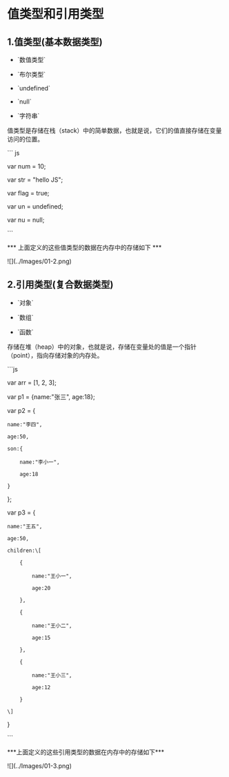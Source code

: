 # 值类型和引用类型

## 1.值类型\(基本数据类型\)

* \`数值类型\`

* \`布尔类型\`

* \`undefined\`

* \`null\`

* \`字符串\`

值类型是存储在栈（stack）中的简单数据，也就是说，它们的值直接存储在变量访问的位置。

\`\`\` js

var num = 10;

var str = "hello JS";

var flag = true;

var un = undefined;

var nu = null;

\`\`\`

\*\*\* 上面定义的这些值类型的数据在内存中的存储如下 \*\*\*

!\[\]\(../Images/01-2.png\)

## 2.引用类型\(复合数据类型\)

*  \`对象\`

*  \`数组\`

*  \`函数\`

存储在堆（heap）中的对象，也就是说，存储在变量处的值是一个指针（point），指向存储对象的内存处。

\`\`\`js

var arr = \[1, 2, 3\];

var p1 = {name:"张三", age:18};

var p2 = {

```
name:"李四",

age:50,

son:{

    name:"李小一",

    age:18

}
```

};

var p3 = {

```
name:"王五",

age:50,

children:\[

    {

        name:"王小一",

        age:20

    },

    {

        name:"王小二",

        age:15

    },

    {

        name:"王小三",

        age:12

    }

\]
```

}

\`\`\`

\*\*\*上面定义的这些引用类型的数据在内存中的存储如下\*\*\*

!\[\]\(../Images/01-3.png\)

